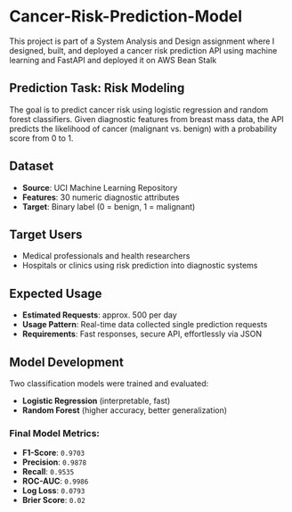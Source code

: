 # Cancer-Risk-Prediction-Model
This project is part of a System Analysis and Design assignment where I designed, built, and deployed a cancer risk prediction API using machine learning and FastAPI and deployed it on AWS Bean Stalk

## Prediction Task: Risk Modeling
The goal is to predict cancer risk using logistic regression and random forest classifiers. Given diagnostic features from breast mass data, the API predicts the likelihood of cancer (malignant vs. benign) with a probability score from 0 to 1.

## Dataset
- **Source**: UCI Machine Learning Repository
- **Features**: 30 numeric diagnostic attributes
- **Target**: Binary label (0 = benign, 1 = malignant)

## Target Users
- Medical professionals and health researchers
- Hospitals or clinics using risk prediction into diagnostic systems

## Expected Usage
- **Estimated Requests**: approx. 500 per day
- **Usage Pattern**: Real-time data collected single prediction requests
- **Requirements**: Fast responses, secure API, effortlessly via JSON
  
## Model Development
Two classification models were trained and evaluated:
- **Logistic Regression** (interpretable, fast)
- **Random Forest** (higher accuracy, better generalization)

### Final Model Metrics:
- **F1-Score**: `0.9703`
- **Precision**: `0.9878`
- **Recall**: `0.9535`
- **ROC-AUC**: `0.9986`
- **Log Loss**: `0.0793`
- **Brier Score**: `0.02`
